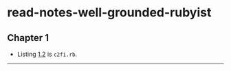 # read-notes-well-grounded-rubyist


## Chapter 1

- Listing [1.2] is `c2fi.rb`. 



---

[1.2]: examples/c2fi.rb
[1.3]: examples/c2fin.rb

